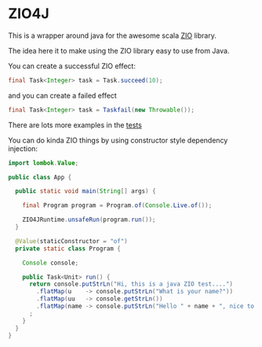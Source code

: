 # ZIO4J
This is a wrapper around java for the awesome scala [ZIO](https://zio.dev/) library.

The idea here it to make using the ZIO library easy to use from Java.


You can create a successful ZIO effect:
```java
final Task<Integer> task = Task.succeed(10);
```

and you can create a failed effect
```java
final Task<Integer> task = Taskfail(new Throwable());
```

There are lots more examples in the [tests](https://github.com/chris-albert/zio4j/blob/master/src/test/java/zio4j.TaskTest.java)


You can do kinda ZIO things by using constructor style dependency injection:

```java
import lombok.Value;

public class App {

  public static void main(String[] args) {

    final Program program = Program.of(Console.Live.of());

    ZIO4JRuntime.unsafeRun(program.run());
  }

  @Value(staticConstructor = "of")
  private static class Program {

    Console console;

    public Task<Unit> run() {
      return console.putStrLn("Hi, this is a java ZIO test....")
        .flatMap(u    -> console.putStrLn("What is your name?"))
        .flatMap(uu   -> console.getStrLn())
        .flatMap(name -> console.putStrLn("Hello " + name + ", nice to meet you"))
      ;
    }
  }
}
``` 
